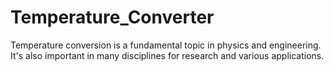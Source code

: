 # Temperature_Converter
Temperature conversion is a fundamental topic in physics and engineering. It's also important in many disciplines for research and various applications.
